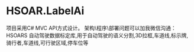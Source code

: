 # HSOAR.LabelAi
项目采用C# MVC API方式设计。
架构\程序\部署问题可以加我微信沟通：HSOARS
自动驾驶数据标定库,用于自动驾驶的语义分割,3D拉框,车道线,标示牌,骑行者,车道线,可行驶区域,停车位等
